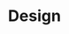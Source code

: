 ---
layout: page
title: "Design"
crawlertitle: "Why and how this blog was created"
permalink: /design/
summary: "About this blog"
active: design
---